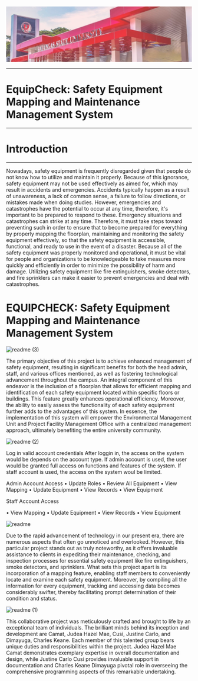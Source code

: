 
![bsu-bg](src/assets/bsu-a.png)

---
# EquipCheck: Safety Equipment Mapping and Maintenance Management System
---
# Introduction
---
Nowadays, safety equipment is frequently disregarded given that people do not know how to utilize and maintain it properly. Because of this ignorance, safety equipment may not be used effectively as aimed for, which may result in accidents and emergencies. Accidents typically happen as a result of unawareness, a lack of common sense, a failure to follow directions, or mistakes made when doing studies. However, emergencies and catastrophes have the potential to occur at any time, therefore, it's important to be prepared to respond to these. Emergency situations and catastrophes can strike at any time. Therefore, it must take steps toward preventing such in order to ensure that to become prepared for everything by properly mapping the floorplan, maintaining and monitoring the safety equipment effectively, so that the safety equipment is accessible, functional, and ready to use in the event of a disaster. Because all of the safety equipment was properly monitored and operational, it must be vital for people and organizations to be knowledgeable to take measures more quickly and efficiently in order to minimize the possibility of harm and damage. Utilizing safety equipment like fire extinguishers, smoke detectors, and fire sprinklers can make it easier to prevent emergencies and deal with catastrophes. 

# EQUIPCHECK: Safety Equipment Mapping and Maintenance Management System

![readme (3)](https://github.com/charlesdimayuga3201/EquipCheck-Final/assets/136704929/7f127e2d-7be3-405b-b629-721df5e4ee47)


The primary objective of this project is to achieve enhanced management of safety equipment, resulting in significant benefits for both the head admin, staff, and various offices mentioned, as well as fostering technological advancement throughout the campus. An integral component of this endeavor is the inclusion of a floorplan that allows for efficient mapping and identification of each safety equipment located within specific floors or buildings. 
This feature greatly enhances operational efficiency. Moreover, the ability to easily assess the functionality of each safety equipment further adds to the advantages of this system. 
In essence, the implementation of this system will empower the Environmental Management Unit and Project Facility Management Office with a centralized management approach, ultimately benefiting the entire university community.


![readme (2)](https://github.com/charlesdimayuga3201/EquipCheck-Final/assets/136704929/83409197-b3c6-4d29-91d2-669e5b7e325f)


Log in valid account credentials
After loggin in, the access on the system would be depends on the account type.
 If admin account is used, the user would be granted full access on functions and features of the system.
 If staff account is used, the access on the system woul be limited.

 Admin Account Access
 • Update Roles
 • Review All Equipment
 • View Mapping
 • Update Equipment
 • View Records
 • View Equipment
 
 Staff Account Access
  
 • View Mapping
 • Update Equipment
 • View Records
 • View Equipment
 

![readme](https://github.com/charlesdimayuga3201/EquipCheck-Final/assets/136704929/716930d5-6573-4258-bb00-11c5e9d3547d)


Due to the rapid advancement of technology in our present era, there are numerous aspects that often go unnoticed and overlooked. However, this particular project stands out as truly noteworthy, as it offers invaluable assistance to clients in expediting their maintenance, checking, and inspection processes for essential safety equipment like fire extinguishers, smoke detectors, and sprinklers. 
What sets this project apart is its incorporation of a mapping feature, enabling staff members to conveniently locate and examine each safety equipment. Moreover, by compiling all the information for every equipment, tracking and accessing data becomes considerably swifter, thereby facilitating prompt determination of their condition and status.

![readme (1)](https://github.com/charlesdimayuga3201/EquipCheck-Final/assets/136704929/6fd5596e-c2b0-49aa-8415-290c3272fc22)


This collaborative project was meticulously crafted and brought to life by an exceptional team of individuals. 
The brilliant minds behind its inception and development are Camat, Judea Hazel Mae, Cusi, Justine Carlo, and Dimayuga, Charles Keane. Each member of this talented group bears unique duties and responsibilities within the project.
Judea Hazel Mae Camat demonstrates exemplary expertise in overall documentation and design, while Justine Carlo Cusi provides invaluable support in documentation and Charles Keane Dimayuga pivotal role in overseeing the comprehensive programming aspects of this remarkable undertaking.


